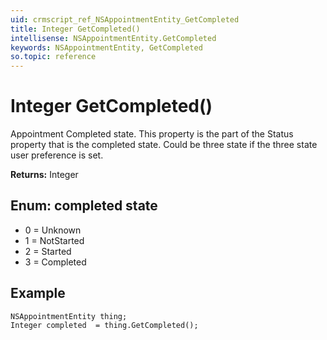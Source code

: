 ```yaml
---
uid: crmscript_ref_NSAppointmentEntity_GetCompleted
title: Integer GetCompleted()
intellisense: NSAppointmentEntity.GetCompleted
keywords: NSAppointmentEntity, GetCompleted
so.topic: reference
---
```


# Integer GetCompleted()

Appointment Completed state. This property is the part of the Status property that is the completed state. Could be three state if the three state user preference is set.

**Returns:** Integer

## Enum: completed state

* 0 = Unknown
* 1 = NotStarted
* 2 = Started
* 3 = Completed

## Example

```crmscript
NSAppointmentEntity thing;
Integer completed  = thing.GetCompleted();
```
